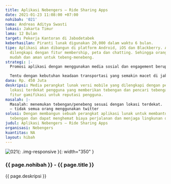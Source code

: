 ```yaml
---
title: Aplikasi Nebengers – Ride Sharing Apps
date: 2021-01-23 11:08:00 +07:00
nohibah: '021'
nama: Andreas Aditya Swasti
lokasi: Jakarta Timur
lama: 12 Bulan
target: Pekerja Kantoran di Jabodetabek
keberhasilan: Piranti lunak digunakan 20,000 dalam waktu 6 bulan.
tipe: Aplikasi akan dibangun di platform Android, iOS dan Blackberry. Aplikasi ini
  dilengkapi dengan fitur membership, peta dan chatting. Sehingga orang dapat dengan
  mudah dan aman untuk tebeng-menebeng.
strategi: |-
  Promosi aplikasi dengan menggunakan media sosial dan engagement berupa event yang dibuat oleh team creative nebengers.

  Tentu dengan kebutuhan keadaan transportasi yang semakin macet di jakarta, semua oang menginginkan transportasi yang aman dan nyaman berbagi kendaraan, tebeng-menebeng bersama orang yang dikenal mewujudkan hal itu serta pengguna internet sudah bertambah
dana: Rp. 450 Juta
deskripsi: Media perangkat lunak versi mobile yang dilengkapi dengan peta menunjukan
  lokasi terdekat pengguna yang memberikan tebengan dan pencari tebengan. Mempunyai
  fitur gamifikasi untuk reputasi pengguna.
masalah: |-
  Masalah: menemukan tebengan/penebeng sesuai dengan lokasi terdekat.
  – tidak semua orang menggunakan twitter
solusi: Dengan membangun sebuah perangkat aplikasi lunak untuk membantu orang menemukan
  tebengan dan dapat menghemat biaya perjalanan dan menjaga lingkunan dengan tebeng-menebeng
judul: Aplikasi Nebengers – Ride Sharing Apps
organisasi: Nebengers
kuantitas: NA
layout: hibah
---
```


![021](/static/img/hibahcms/021.png){: .img-responsive }{: width="350" }

### {{ page.nohibah }} - {{ page.title }}

{{ page.deskripsi }}


